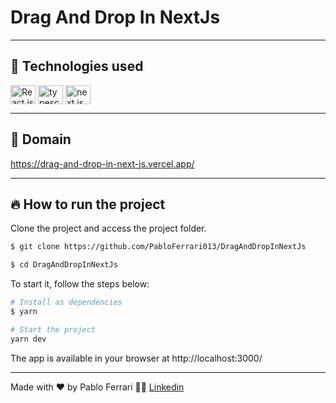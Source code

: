 # Drag And Drop In NextJs
---

## 🧪 Technologies used
<div style="display: inline_block">
  <img align="center" alt="React js" height="30" width="40" src="https://cdn.jsdelivr.net/gh/devicons/devicon/icons/react/react-original.svg">
  <img align="center" alt="typescript" height="30" width="40" src="https://cdn.jsdelivr.net/gh/devicons/devicon/icons/typescript/typescript-original.svg">
  <img align="center" alt="next js" height="30" width="40" src="https://cdn.jsdelivr.net/gh/devicons/devicon/icons/nextjs/nextjs-original-wordmark.svg">
</div>

---

## 🔗 Domain
<a href="https://drag-and-drop-in-next-js.vercel.app/" >https://drag-and-drop-in-next-js.vercel.app/</a>

---

## 🔥 How to run the project
Clone the project and access the project folder.
```bash
$ git clone https://github.com/PabloFerrari013/DragAndDropInNextJs

$ cd DragAndDropInNextJs
```
To start it, follow the steps below:
```bash
# Install as dependencies
$ yarn 

# Start the project
yarn dev
```
The app is available in your browser at http://localhost:3000/

---
Made with ❤️ by Pablo Ferrari 🤟🏽 [Linkedin](https://www.linkedin.com/in/pablo-ferrari-32bb7a1a8/)
